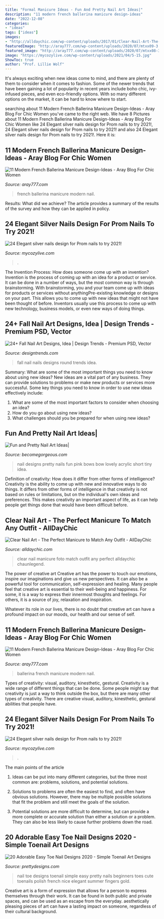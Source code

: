 ```yaml
---
title: "Formal Manicure Ideas - Fun And Pretty Nail Art Ideas|"
description: "11 modern french ballerina manicure design-ideas"
date: "2022-12-08"
categories:
- "ideas"
tags: ["ideas"]
images:
- "http://alldaychic.com/wp-content/uploads/2017/01/Clear-Nail-Art-The-Perfect-Manicure-to-Match-Any-Outfit.png"
featuredImage: "http://aray777.com/wp-content/uploads/2020/07/mtxx09-3.jpg"
featured_image: "http://aray777.com/wp-content/uploads/2020/07/mtxx08-3.jpg"
image: "https://mycozylive.com/wp-content/uploads/2021/04/5-15.jpg"
ShowToc: true
author: "Prof. Lillie Wolf"
---
```



It's always exciting when new ideas come to mind, and there are plenty of them to consider when it comes to fashion. Some of the newer trends that have been gaining a lot of popularity in recent years include boho chic, ivy-infused pieces, and even eco-friendly options. With so many different options on the market, it can be hard to know where to start.

	

		
searching about 11 Modern French Ballerina Manicure Design-Ideas - Aray Blog For Chic Women you've came to the right web. We have 8 Pictures about 11 Modern French Ballerina Manicure Design-Ideas - Aray Blog For Chic Women like 24 Elegant silver nails design for Prom nails to try 2021!, 24 Elegant silver nails design for Prom nails to try 2021! and also 24 Elegant silver nails design for Prom nails to try 2021!. Here it is:
		
    
## 11 Modern French Ballerina Manicure Design-Ideas - Aray Blog For Chic Women

<img loading=lazy src="http://aray777.com/wp-content/uploads/2020/07/mtxx09-3.jpg" onerror="this.onerror=null;this.src='https://tse2.mm.bing.net/th?id=OIP.cwruQtv6_58pW-B3imdsVwHaHZ&amp;pid=15.1';" alt="11 Modern French Ballerina Manicure Design-Ideas - Aray Blog For Chic Women">

_Source: aray777.com_

>french ballerina manicure modern nail. 

	

Results: What did we achieve?
The article provides a summary of the results of the survey and how they can be applied in policy.

    
## 24 Elegant Silver Nails Design For Prom Nails To Try 2021!

<img loading=lazy src="https://mycozylive.com/wp-content/uploads/2021/04/5-15.jpg" onerror="this.onerror=null;this.src='https://tse1.mm.bing.net/th?id=OIP.sVD00Jhvk1hrxYdb33aL-wHaLH&amp;pid=15.1';" alt="24 Elegant silver nails design for Prom nails to try 2021!">

_Source: mycozylive.com_

>. 

	

The Invention Process: How does someone come up with an invention?
Invention is the process of coming up with an idea for a product or service. It can be done in a number of ways, but the most common way is through brainstorming. With brainstorming, you and your team come up with ideas for products or services without anythingPre-existing knowledge or designs on your part. This allows you to come up with new ideas that might not have been thought of before. Inventors usually use this process to come up with new technology, business models, or even new ways of doing things.

    
## 24+ Fall Nail Art Designs, Idea | Design Trends - Premium PSD, Vector

<img loading=lazy src="https://images.designtrends.com/wp-content/uploads/2016/03/01072129/Fall-Nail-Design-for-Round-Nails.jpg" onerror="this.onerror=null;this.src='https://tse2.mm.bing.net/th?id=OIP.HEQtb5DuOLCDbGciKVW3cAHaHa&amp;pid=15.1';" alt="24+ Fall Nail Art Designs, Idea | Design Trends - Premium PSD, Vector">

_Source: designtrends.com_

>fall nail nails designs round trends idea. 

	

Summary: What are some of the most important things you need to know about using new ideas?
New ideas are a vital part of any business. They can provide solutions to problems or make new products or services more successful. Some key things you need to know in order to use new ideas effectively include:
1. What are some of the most important factors to consider when choosing an idea?
2. How do you go about using new ideas?
3. What challenges should you be prepared for when using new ideas?

    
## Fun And Pretty Nail Art Ideas|

<img loading=lazy src="http://static.becomegorgeous.com/img/arts/2012/Apr/30/7610/lovely_nail_art.jpg" onerror="this.onerror=null;this.src='https://tse4.mm.bing.net/th?id=OIP.Wes8z1Rct3yyBQzHLyJIiAHaJ4&amp;pid=15.1';" alt="Fun and Pretty Nail Art Ideas|">

_Source: becomegorgeous.com_

>nail designs pretty nails fun pink bows bow lovely acrylic short tiny idea. 

	

Definition of creativity: How does it differ from other forms of intelligence?
Creativity is the ability to come up with new and innovative ways to do things. It differs from other forms of intelligence in that creativity is not based on rules or limitations, but on the individual's own ideas and preferences. This makes creativity an important aspect of life, as it can help people get things done that would have been difficult before.

    
## Clear Nail Art - The Perfect Manicure To Match Any Outfit - AllDayChic

<img loading=lazy src="http://alldaychic.com/wp-content/uploads/2017/01/Clear-Nail-Art-The-Perfect-Manicure-to-Match-Any-Outfit.png" onerror="this.onerror=null;this.src='https://tse1.mm.bing.net/th?id=OIP.PibDxLlwyMWMIl9ll35I7AHaHZ&amp;pid=15.1';" alt="Clear Nail Art - The Perfect Manicure to Match Any Outfit - AllDayChic">

_Source: alldaychic.com_

>clear nail manicure foto match outfit any perfect alldaychic chaunlegend. 

	

The power of creative art
Creative art has the power to touch our emotions, inspire our imaginations and give us new perspectives. It can also be a powerful tool for communication, self-expression and healing.
Many people feel that creative art is essential to their well-being and happiness. For some, it is a way to express their innermost thoughts and feelings. For others, it is a source of joy, relaxation and inspiration.

Whatever its role in our lives, there is no doubt that creative art can have a profound impact on our moods, our health and our sense of self.

    
## 11 Modern French Ballerina Manicure Design-Ideas - Aray Blog For Chic Women

<img loading=lazy src="http://aray777.com/wp-content/uploads/2020/07/mtxx08-3.jpg" onerror="this.onerror=null;this.src='https://tse2.mm.bing.net/th?id=OIP.YINIfFv3xdOZzfakIZsogwHaHa&amp;pid=15.1';" alt="11 Modern French Ballerina Manicure Design-Ideas - Aray Blog For Chic Women">

_Source: aray777.com_

>ballerina french manicure modern nail. 

	

Types of creativity: visual, auditory, kinesthetic, gestural.
Creativity is a wide range of different things that can be done. Some people might say that creativity is just a way to think outside the box, but there are many other types of creativity. There are creative visual, auditory, kinesthetic, gestural abilities that people have.

    
## 24 Elegant Silver Nails Design For Prom Nails To Try 2021!

<img loading=lazy src="https://mycozylive.com/wp-content/uploads/2021/04/6-15.jpg" onerror="this.onerror=null;this.src='https://tse3.mm.bing.net/th?id=OIP.B-_KT03aSVY65W8cxQkB7AHaLH&amp;pid=15.1';" alt="24 Elegant silver nails design for Prom nails to try 2021!">

_Source: mycozylive.com_

>. 

	

The main points of the article
1. Ideas can be put into many different categories, but the three most common are: problems, solutions, and potential solutions.
2. Solutions to problems are often the easiest to find, and often have obvious solutions. However, there may be multiple possible solutions that fit the problem and still meet the goals of the solution.

3. Potential solutions are more difficult to determine, but can provide a more complete or accurate solution than either a solution or a problem. They can also be less likely to cause further problems down the road.

    
## 20 Adorable Easy Toe Nail Designs 2020 - Simple Toenail Art Designs

<img loading=lazy src="http://www.prettydesigns.com/wp-content/uploads/2015/08/Wedding-Toe-Nail-Design.jpg" onerror="this.onerror=null;this.src='https://tse3.mm.bing.net/th?id=OIP.KhMtT03xjn7OJSXUE51ExQHaFx&amp;pid=15.1';" alt="20 Adorable Easy Toe Nail Designs 2020 - Simple Toenail Art Designs">

_Source: prettydesigns.com_

>nail toe designs toenail simple easy pretty nails beginners toes cute toenails polish french nice elegant summer fingers gold. 

	

Creative art is a form of expression that allows for a person to express themselves through their work. It can be found in both public and private spaces, and can be used as an escape from the everyday. aesthetically pleasing pieces of art can have a lasting impact on someone, regardless of their cultural background.

